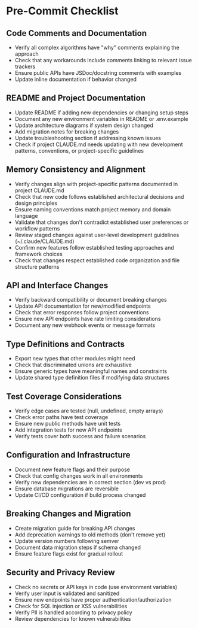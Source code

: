 # Pre-Commit Checklist

## Code Comments and Documentation

- Verify all complex algorithms have "why" comments explaining the approach
- Check that any workarounds include comments linking to relevant issue trackers
- Ensure public APIs have JSDoc/docstring comments with examples
- Update inline documentation if behavior changed

## README and Project Documentation

- Update README if adding new dependencies or changing setup steps
- Document any new environment variables in README or .env.example
- Update architecture diagrams if system design changed
- Add migration notes for breaking changes
- Update troubleshooting section if addressing known issues
- Check if project CLAUDE.md needs updating with new development patterns, conventions, or project-specific guidelines

## Memory Consistency and Alignment

- Verify changes align with project-specific patterns documented in project CLAUDE.md
- Check that new code follows established architectural decisions and design principles
- Ensure naming conventions match project memory and domain language
- Validate that changes don't contradict established user preferences or workflow patterns
- Review staged changes against user-level development guidelines (~/.claude/CLAUDE.md)
- Confirm new features follow established testing approaches and framework choices
- Check that changes respect established code organization and file structure patterns

## API and Interface Changes

- Verify backward compatibility or document breaking changes
- Update API documentation for new/modified endpoints
- Check that error responses follow project conventions
- Ensure new API endpoints have rate limiting considerations
- Document any new webhook events or message formats

## Type Definitions and Contracts

- Export new types that other modules might need
- Check that discriminated unions are exhaustive
- Ensure generic types have meaningful names and constraints
- Update shared type definition files if modifying data structures

## Test Coverage Considerations

- Verify edge cases are tested (null, undefined, empty arrays)
- Check error paths have test coverage
- Ensure new public methods have unit tests
- Add integration tests for new API endpoints
- Verify tests cover both success and failure scenarios

## Configuration and Infrastructure

- Document new feature flags and their purpose
- Check that config changes work in all environments
- Verify new dependencies are in correct section (dev vs prod)
- Ensure database migrations are reversible
- Update CI/CD configuration if build process changed

## Breaking Changes and Migration

- Create migration guide for breaking API changes
- Add deprecation warnings to old methods (don't remove yet)
- Update version numbers following semver
- Document data migration steps if schema changed
- Ensure feature flags exist for gradual rollout

## Security and Privacy Review

- Check no secrets or API keys in code (use environment variables)
- Verify user input is validated and sanitized
- Ensure new endpoints have proper authentication/authorization
- Check for SQL injection or XSS vulnerabilities
- Verify PII is handled according to privacy policy
- Review dependencies for known vulnerabilities
